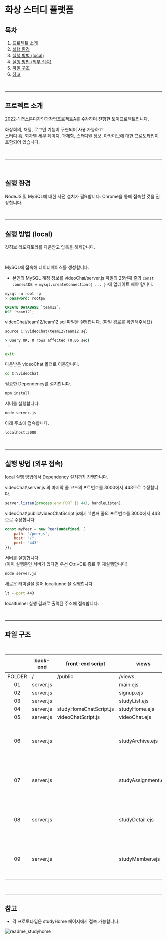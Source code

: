 # 화상 스터디 플랫폼 

## 목차
1. [프로젝트 소개](#프로젝트-소개) <br>
1. [실행 환경](#실행-환경)<br>
1. [실행 방법 (local)](#실행-방법-local)<br>
1. [실행 방법 (외부 접속)](#실행-방법-외부-접속)<br>
1. [파일 구조](#파일-구조)
1. [참고](#참고)


<br>

---

## 프로젝트 소개

2022-1 캡스톤디자인과창업프로젝트A를 수강하며 진행한 토이프로젝트입니다.

화상회의, 채팅, 로그인 기능이 구현되어 사용 가능하고 <br>
스터디 홈, 회차별 세부 페이지, 과제함, 스터디원 정보, 아카이브에 대한 프로토타입이 포함되어 있습니다. 

<br>

---

<br>

## 실행 환경
NodeJS 및 MySQL에 대한 사전 설치가 필요합니다.
Chrome을 통해 접속할 것을 권장합니다.

<br>

---

## 실행 방법 (local)

깃허브 리포지토리를 다운받고 압축을 해제합니다. 

<br>

MySQL에 접속해 데이터베이스를 생성합니다.
* 본인의 MySQL 계정 정보를 videoChat/server.js 파일의 25번째 줄의 `const connectDB = mysql.createConnection({ ... })`에 업데이트 해야 합니다.
```sql
mysql -u root -p
> password: rootpw

CREATE DATABASE `team12`;
USE `team12`;
```

videoChat/team12/team12.sql 파일을 실행합니다. (파일 경로를 확인해주세요)
```cmd
source C:\videoChat\team12\team12.sql

> Query OK, 0 rows affected (0.06 sec)
...

exit
```

다운받은 videoChat 폴더로 이동합니다.
```cmd
cd C:\videoChat
```

필요한 Dependency를 설치합니다.
```cmd
npm install
```

서버를 실행합니다.
```cmd
node server.js
```

아래 주소에 접속합니다. 
```cmd
localhost:3000
```

<br>

---

## 실행 방법 (외부 접속)

local 실행 방법에서 Dependency 설치까지 진행합니다.

videoChat\server.js 의 마지막 줄 코드의 포트번호를 3000에서 443으로 수정합니다.
```js
server.listen(process.env.PORT || 443, handleListen);
```

videoChat\public\videoChatScript.js에서 11번째 줄의 포트번호를 3000에서 443으로 수정합니다.
```js
const myPeer = new Peer(undefined, {
    path: "/peerjs",
    host: "/",
    port: "443"
});
```

서버를 실행합니다. <br>
(이미 실행중인 서버가 있다면 우선 Ctrl+C로 종료 후 재실행합니다)
```cmd
node server.js
```

새로운 터미널을 열어 localtunnel을 실행합니다.
```cmd
lt --port 443
```

localtunnel 실행 결과로 출력된 주소에 접속합니다. 

<br>

---

## 파일 구조 
<br>

|   |**back-end**|**front-end script**|**views**      |**비고**|
|:-:|------------|--------------------|---------------|--------|
|FOLDER|/        |/public             |/views         |        |
|01 |server.js   |                    |main.ejs       |        |
|02 |server.js   |                    |signup.ejs     |        |
|03 |server.js   |                    |studyList.ejs  |        |
|04 |server.js   |studyHomeChatScript.js|studyHome.ejs|        |
|05 |server.js   |videoChatScript.js|videoChat.ejs    |        |
|06 |server.js   |                    |studyArchive.ejs     |프로토타입|
|07 |server.js   |                    |studyAssignment.ejs  |프로토타입|
|08 |server.js   |                    |studyDetail.ejs      |프로토타입|
|09 |server.js   |                    |studyMember.ejs      |프로토타입|


<br>

---

## 참고

- 각 프로토타입은 studyHome 페이지에서 접속 가능합니다.

![readme_studyhome](https://user-images.githubusercontent.com/71037606/206397176-a9c7e415-03df-4110-a879-fba5d2d75d43.jpg)